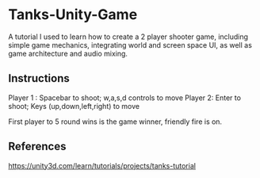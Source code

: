 # Tanks-Unity-Game
A tutorial I used to learn how to create a 2 player shooter game, including simple game mechanics, integrating world and screen space UI, as well as game architecture and audio mixing.


Instructions
------------------

Player 1 : Spacebar to shoot; w,a,s,d controls to move
Player 2: Enter to shoot; Keys (up,down,left,right) to move

First player to 5 round wins is the game winner, friendly fire is on.

References
-----------------
https://unity3d.com/learn/tutorials/projects/tanks-tutorial

